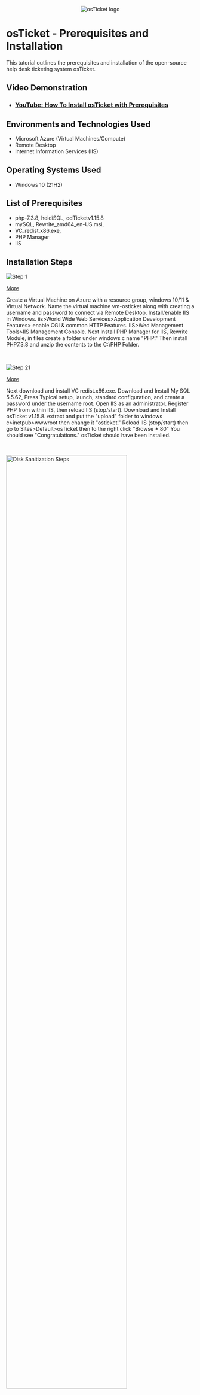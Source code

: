 <p align="center">
<img src="https://i.imgur.com/Clzj7Xs.png" alt="osTicket logo"/>
</p>

<h1>osTicket - Prerequisites and Installation</h1>
This tutorial outlines the prerequisites and installation of the open-source help desk ticketing system osTicket.<br />


<h2>Video Demonstration</h2>

- ### [YouTube: How To Install osTicket with Prerequisites](https://www.youtube.com)

<h2>Environments and Technologies Used</h2>

- Microsoft Azure (Virtual Machines/Compute)
- Remote Desktop
- Internet Information Services (IIS)

<h2>Operating Systems Used </h2>

- Windows 10</b> (21H2)

<h2>List of Prerequisites</h2>

- php-7.3.8, heidiSQL, odTicketv1.15.8
- mySQL, Rewrite_amd64_en-US.msi, 
- VC_redist.x86.exe,
- PHP Manager
- IIS

<h2>Installation Steps</h2>

<p>


![Step 1](https://github.com/PhillisEssel/osticket-prereqs/assets/156061642/8893e501-f59f-46b4-a546-8661cdbbebd8)
<p><a href="https://imgur.com/a/MeTaVF4">More</a></p>

</p>
<p>
Create a Virtual Machine on Azure with a resource group, windows 10/11 & Virtual Network. Name the virtual machine vm-osticket along with creating a username and password to connect via Remote Desktop. Install/enable IIS in Windows. iis>World Wide Web Services>Application Development Features> enable CGI & common HTTP Features. IIS>Wed Management Tools>IIS Management Console. Next Install PHP Manager for IIS, Rewrite Module, in files create a folder under windows c name "PHP." Then install PHP7.3.8 and unzip the contents to the C:\PHP Folder.


</p>
<br />

<p>


![Step 21](https://github.com/PhillisEssel/osticket-prereqs/assets/156061642/1038e7e3-d9d3-43e3-97ec-d9de81c74d7e)
<p><a href="https://imgur.com/a/V0N6z7A">More</a></p>
</p>
<p>
 Next download and install VC redist.x86.exe. Download and Install My SQL 5.5.62, Press Typical setup, launch, standard configuration, and create a password under the username root. Open IIS as an administrator. Register PHP from within IIS, then reload IIS (stop/start). Download and Install osTicket v1.15.8. extract and put the "upload" folder to windows c>inetpub>wwwroot then change it "osticket." Reload IIS (stop/start) then go to Sites>Default>osTicket then to the right click "Browse *:80" You should see "Congratulations." osTicket should have been installed.
</p>
<br />

<p>
<img src="https://i.imgur.com/DJmEXEB.png" height="80%" width="80%" alt="Disk Sanitization Steps"/>
 <p><a href="https://imgur.com/a/rx8zIsi">More</a></p>
</p>
<p>
Go back to IIS>SITES>DEFAULT>OStICKET and double click PHP Manager and "click enable or disable an entension" and enable: php_imap.dll/php_intl.dll/php_opcache.dll. then go back to osTicket browser and refresh. Next go to files>c>inetpub>wwwwroot>osTicket>include>ost-sampleconfig.php and change the name to ost-config.php. Next assign permissions for ost-config.php (disable inheritance>remove all, New Permissions.everyone>all. Next go to osTicket, type default email then go back to installation files and install HeidiSQL. Create a new session root/your password. connect and create a database called "osTicket" then continue setting up osTicket in browser (mySQL Database:osTicket/mySQL Username:root/mySQL Password:your password) click "install."
</p>
<br />
